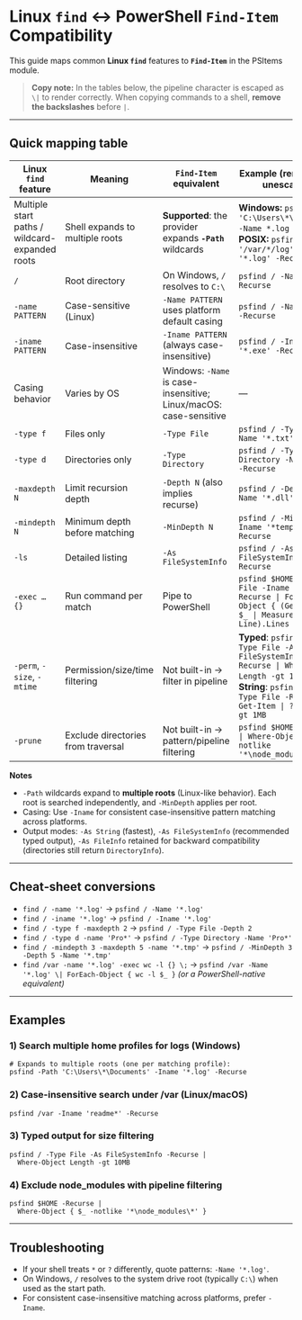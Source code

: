 ﻿# Linux `find` ↔ PowerShell `Find-Item` Compatibility

This guide maps common **Linux `find`** features to **`Find-Item`** in the PSItems module.

> **Copy note:** In the tables below, the pipeline character is escaped as `\|` to render correctly.
> When copying commands to a shell, **remove the backslashes** before `|`.

---

## Quick mapping table

| Linux `find` feature                           | Meaning                            | `Find-Item` equivalent                                            | Example (remember to unescape `\|`)                                                                                                                                                   |
| ---------------------------------------------- | ---------------------------------- | ----------------------------------------------------------------- | ------------------------------------------------------------------------------------------------------------------------------------------------------------------------------------- |
| Multiple start paths / wildcard-expanded roots | Shell expands to multiple roots    | **Supported**: the provider expands **`-Path`** wildcards         | **Windows:** `psfind -Path 'C:\Users\*\Documents' -Name *.log -Recurse`  \|  **POSIX:** `psfind -Path '/var/*/log' -Name '*.log' -Recurse`                                            |
| `/`                                            | Root directory                     | On Windows, `/` resolves to `C:\`                                 | `psfind / -Name '*' -Recurse`                                                                                                                                                         |
| `-name PATTERN`                                | Case-sensitive (Linux)             | `-Name PATTERN` uses platform default casing                      | `psfind / -Name '*.log' -Recurse`                                                                                                                                                     |
| `-iname PATTERN`                               | Case-insensitive                   | `-Iname PATTERN` (always case-insensitive)                        | `psfind / -Iname '*.exe' -Recurse`                                                                                                                                                    |
| Casing behavior                                | Varies by OS                       | Windows: `-Name` is case-insensitive; Linux/macOS: case-sensitive | —                                                                                                                                                                                     |
| `-type f`                                      | Files only                         | `-Type File`                                                      | `psfind / -Type File -Name '*.txt' -Recurse`                                                                                                                                          |
| `-type d`                                      | Directories only                   | `-Type Directory`                                                 | `psfind / -Type Directory -Name 'Pro*' -Recurse`                                                                                                                                      |
| `-maxdepth N`                                  | Limit recursion depth              | `-Depth N` (also implies recurse)                                 | `psfind / -Depth 2 -Name '*.dll'`                                                                                                                                                     |
| `-mindepth N`                                  | Minimum depth before matching      | `-MinDepth N`                                                     | `psfind / -MinDepth 3 -Iname '*temp*' -Recurse`                                                                                                                                       |
| `-ls`                                          | Detailed listing                   | `-As FileSystemInfo`                                              | `psfind / -As FileSystemInfo -Recurse`                                                                                                                                                |
| `-exec … {}`                                   | Run command per match              | Pipe to PowerShell                                                | `psfind $HOME -Type File -Iname '*.txt' -Recurse \| ForEach-Object { (Get-Content $_ \| Measure-Object -Line).Lines }`                                                                |
| `-perm`, `-size`, `-mtime`                     | Permission/size/time filtering     | Not built-in → filter in pipeline                                 | **Typed**: `psfind $HOME -Type File -As FileSystemInfo -Recurse \| Where-Object Length -gt 1MB` — or — **String**: `psfind $HOME -Type File -Recurse \| Get-Item \| ? Length -gt 1MB` |
| `-prune`                                       | Exclude directories from traversal | Not built-in → pattern/pipeline filtering                         | `psfind $HOME -Recurse \| Where-Object { $_ -notlike '*\node_modules\*' }`                                                                                                            |

**Notes**
- `-Path` wildcards expand to **multiple roots** (Linux-like behavior). Each root is searched independently, and `-MinDepth` applies per root.
- Casing: Use `-Iname` for consistent case-insensitive pattern matching across platforms.
- Output modes: `-As String` (fastest), `-As FileSystemInfo` (recommended typed output), `-As FileInfo` retained for backward compatibility (directories still return `DirectoryInfo`).

---

## Cheat‑sheet conversions

- `find / -name '*.log'` → `psfind / -Name '*.log'`
- `find / -iname '*.log'` → `psfind / -Iname '*.log'`
- `find / -type f -maxdepth 2` → `psfind / -Type File -Depth 2`
- `find / -type d -name 'Pro*'` → `psfind / -Type Directory -Name 'Pro*'`
- `find / -mindepth 3 -maxdepth 5 -name '*.tmp'` → `psfind / -MinDepth 3 -Depth 5 -Name '*.tmp'`
- `find /var -name '*.log' -exec wc -l {} \;` → `psfind /var -Name '*.log' \| ForEach-Object { wc -l $_ }` *(or a PowerShell-native equivalent)*

---

## Examples

### 1) Search multiple home profiles for logs (Windows)
```pwsh
# Expands to multiple roots (one per matching profile):
psfind -Path 'C:\Users\*\Documents' -Iname '*.log' -Recurse
```

### 2) Case-insensitive search under /var (Linux/macOS)
```pwsh
psfind /var -Iname 'readme*' -Recurse
```

### 3) Typed output for size filtering
```pwsh
psfind / -Type File -As FileSystemInfo -Recurse |
  Where-Object Length -gt 10MB
```

### 4) Exclude node_modules with pipeline filtering
```pwsh
psfind $HOME -Recurse |
  Where-Object { $_ -notlike '*\node_modules\*' }
```

---

## Troubleshooting

- If your shell treats `*` or `?` differently, quote patterns: `-Name '*.log'`.
- On Windows, `/` resolves to the system drive root (typically `C:\`) when used as the start path.
- For consistent case-insensitive matching across platforms, prefer `-Iname`.
